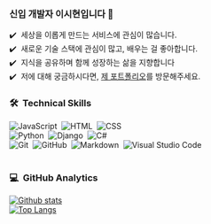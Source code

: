 ### 신입 개발자 이시현입니다 👋  
✔️ &nbsp;세상을 이롭게 만드는 서비스에 관심이 많습니다.   
✔️ &nbsp;새로운 기술 스택에 관심이 많고, 배우는 걸 좋아합니다.   
✔️ &nbsp;지식을 공유하며 함께 성장하는 삶을 지향합니다   
✔️ &nbsp;저에 대해 궁금하시다면, <a href="https://www.notion.so/skylee22/ffe7dfeb5a51493bbf88c04e5739b5ef">제 포트폴리오</a>를 방문해주세요.   

<!--
**dsjk3172/dsjk3172** is a ✨ _special_ ✨ repository because its `README.md` (this file) appears on your GitHub profile.

Here are some ideas to get you started:

- 🔭 I’m currently working on ...
- 🌱 I’m currently learning ...
- 👯 I’m looking to collaborate on ...
- 🤔 I’m looking for help with ...
- 💬 Ask me about ...
- 📫 How to reach me: ...
- 😄 Pronouns: ...
- ⚡ Fun fact: ...
-->

### 🛠 &nbsp;Technical Skills
![JavaScript](https://img.shields.io/badge/-JavaScript-05122A?style=flat&logo=javascript)&nbsp;
![HTML](https://img.shields.io/badge/-HTML-05122A?style=flat&logo=HTML5)&nbsp;
![CSS](https://img.shields.io/badge/-CSS-05122A?style=flat&logo=CSS3&logoColor=1572B6)&nbsp;\
![Python](https://img.shields.io/badge/-Python-05122A?style=flat&logo=python)&nbsp;
![Django](https://img.shields.io/badge/-Django-05122A?style=flat&logo=django&logoColor=092E20)&nbsp;
![C#](https://img.shields.io/badge/-C%23-05122A?style=flat&logo=c#)&nbsp;\
![Git](https://img.shields.io/badge/-Git-05122A?style=flat&logo=git)&nbsp;
![GitHub](https://img.shields.io/badge/-GitHub-05122A?style=flat&logo=github)&nbsp;
![Markdown](https://img.shields.io/badge/-Markdown-05122A?style=flat&logo=markdown)&nbsp;
![Visual Studio Code](https://img.shields.io/badge/-Visual%20Studio%20Code-05122A?style=flat&logo=visual-studio-code&logoColor=007ACC)&nbsp;\
<br/>

### 💻 &nbsp;GitHub Analytics

[![Github stats](https://github-readme-stats.vercel.app/api?username=dsjk3172&show_icons=true&theme=algolia)](https://github.com/dsjk3172)   
[![Top Langs](https://github-readme-stats.vercel.app/api/top-langs/?username=dsjk3172&layout=compact&theme=algolia)](https://github.com/dsjk3172)

